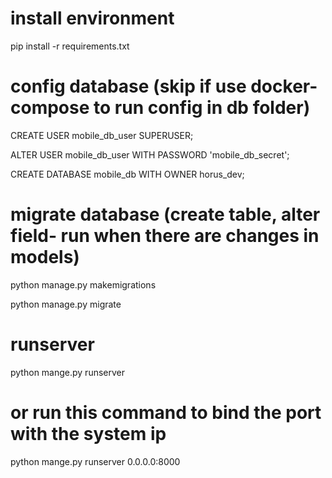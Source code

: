 # install environment
pip install -r requirements.txt

# config database (skip if use docker-compose to run config in db folder)
CREATE USER mobile_db_user SUPERUSER;

ALTER USER mobile_db_user WITH PASSWORD 'mobile_db_secret';

CREATE DATABASE mobile_db WITH OWNER horus_dev;

# migrate database (create table, alter field- run when there are changes in models)
python manage.py makemigrations

python manage.py migrate

# runserver
python mange.py runserver

# or run this command to bind the port with the system ip
python mange.py runserver 0.0.0.0:8000
